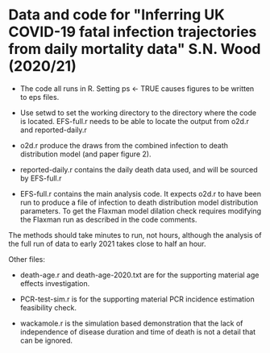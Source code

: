 # Data and code for "Inferring UK COVID-19 fatal infection trajectories from daily mortality data" S.N. Wood (2020/21)

* The code all runs in R. Setting ps <- TRUE causes figures to be written to eps files. 

* Use setwd to set the working directory to the directory where the code is located. EFS-full.r needs to
  be able to locate the output from o2d.r and reported-daily.r

* o2d.r produce the draws from the combined infection to death distribution model (and paper figure 2).

* reported-daily.r contains the daily death data used, and will be sourced by EFS-full.r

* EFS-full.r contains the main analysis code. It expects o2d.r to have been run to produce a file of
  infection to death distribution model distribution parameters. To get the Flaxman model dilation check
  requires modifying the Flaxman run as described in the code comments. 

The methods should take minutes to run, not hours, although the analysis of the full run of data to early
2021 takes close to half an hour.

Other files:

* death-age.r and death-age-2020.txt are for the supporting material age effects investigation.

* PCR-test-sim.r is for the supporting material PCR incidence estimation feasibility check.

* wackamole.r is the simulation based demonstration that the lack of independence of disease
  duration and time of death is not a detail that can be ignored.
